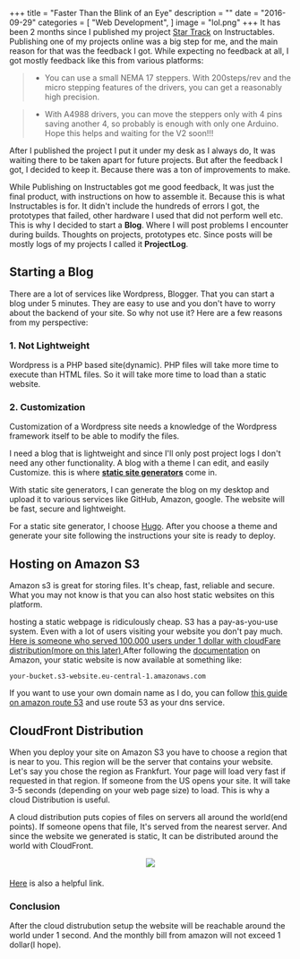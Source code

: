 +++
title = "Faster Than the Blink of an Eye"
description = ""
date = "2016-09-29"
categories = [
    "Web Development",
]
image = "lol.png"
+++
It has been 2 months since I published my project [Star Track](http://www.instructables.com/id/Star-Track-Arduino-Powered-Star-Pointer-and-Tracke/) on Instructables. Publishing one of my projects online was a big step for me, and the main reason for that was the feedback I got. While expecting no feedback at all, I got mostly feedback like this from various platforms:

>- You can use a small NEMA 17 steppers. With 200steps/rev and the micro stepping features of the drivers, you can get a reasonably high precision.

>- With A4988 drivers, you can move the steppers only with 4 pins saving another 4, so probably is enough with only one Arduino. Hope this helps and waiting for the V2 soon!!!

After I published the project I put it under my desk as I always do, It was waiting there to be taken apart for future projects. But after the feedback I got, I decided to keep it. Because there was a ton of improvements to make.

While Publishing on Instructables got me good feedback, It was just the final product, with instructions on how to assemble it. Because this is what Instructables is for. It didn't include the hundreds of errors I got, the prototypes that failed, other hardware I used that did not perform well etc.
This is why I decided to start a **Blog**. Where I will post problems I encounter during builds. Thoughts on projects, prototypes etc.  Since posts will be mostly logs of my projects I called it **ProjectLog**.
## Starting a Blog
There are a lot of services like Wordpress, Blogger. That you can start a blog under 5 minutes. They are easy to use and you don't have to worry about the backend of your site. So why not use it? Here are a few reasons from my perspective:
### 1. Not Lightweight
Wordpress is a PHP based site(dynamic). PHP files will take more time to execute than HTML files. So it will take more time to load than a static website.
### 2. Customization
Customization of a Wordpress site needs a knowledge of the Wordpress framework itself to be able to modify the files.

I need a blog that is lightweight and since I'll only post project logs I don't need any other functionality. A blog with a theme I can edit, and easily Customize. this is where [**static site generators**](https://davidwalsh.name/introduction-static-site-generators) come in.

With static site generators, I can generate the blog on my desktop and upload it to various services like GitHub, Amazon, google.
The website will be fast, secure and lightweight.

For a static site generator, I choose [Hugo](https://gohugo.io/). After you choose a theme and generate your site following the instructions your site is ready to deploy.

## Hosting on Amazon S3
Amazon s3 is great for storing files. It's cheap, fast, reliable and secure. What you may not know is that you can also host static websites on this platform.

hosting a static webpage is ridiculously cheap. S3 has a pay-as-you-use system. Even with a lot of users visiting your website you don't pay much. [Here is someone who served 100.000 users under 1 dollar with cloudFare distribution(more on this later) ](http://blogging.alastair.is/how-i-served-100k-users-without-crashing-and-only-spent-0-32/)
After following the [documentation](https://docs.aws.amazon.com/AmazonS3/latest/dev/WebsiteHosting.html) on Amazon, your static website is now available at something like:
```
your-bucket.s3-website.eu-central-1.amazonaws.com
```
If you want to use your own domain name as I do, you can follow [this guide on amazon route 53](http://docs.aws.amazon.com/gettingstarted/latest/swh/getting-started-configure-route53.html) and use route 53 as your dns service.
## CloudFront Distribution
When you deploy your site on Amazon S3 you have to choose a region that is near to you. This region will be the server that contains your website. Let's say you chose the region as Frankfurt. Your page will load very fast if requested in that region. If someone from the US opens your site. It will take 3-5 seconds (depending on your web page size) to load. This is why a cloud Distribution is useful.

A cloud distribution puts copies of files on servers all around the world(end points). If someone opens that file, It's served from the nearest server. And since the website we generated is static, It can be distributed around the world with CloudFront.
<div style="text-align:center; margin-bottom:20px;"><img src ="https://docs.aws.amazon.com/gettingstarted/latest/swh/images/AWS_StaticWebsiteHosting_Architecture_4b.png" /></div>



[Here](http://vvv.tobiassjosten.net/development/jekyll-blog-on-amazon-s3-and-cloudfront/) is also a helpful link.
### Conclusion
After the cloud distrubution setup the website will be reachable around the world under 1 second. And the monthly bill from amazon will not exceed 1 dollar(I hope).
